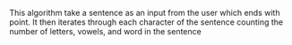 This algorithm take a sentence as an input from the user which ends with  point.
It then iterates through each character of the sentence counting the number of letters, vowels, and word in the sentence